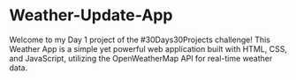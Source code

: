 # Weather-Update-App
Welcome to my Day 1 project of the #30Days30Projects challenge! This Weather App is a simple yet powerful web application built with HTML, CSS, and JavaScript, utilizing the OpenWeatherMap API for real-time weather data.
